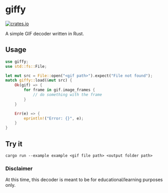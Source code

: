 # giffy

[![crates.io](https://img.shields.io/crates/v/giffy.svg)](https://crates.io/crates/giffy)

A simple GIF decoder written in Rust.

## Usage
```rust
use giffy;
use std::fs::File;

let mut src = File::open("<gif path>").expect("File not found");
match giffy::load(&mut src) {
    Ok(gif) => {
        for frame in gif.image_frames {
            // do something with the frame
        }
    }

    Err(e) => {
        eprintln!("Error: {}", e);
    }
}
```

## Try it
```
cargo run --example example <gif file path> <output folder path>
```

### Disclaimer
At this time, this decoder is meant to be for educational/learning purposes only.
